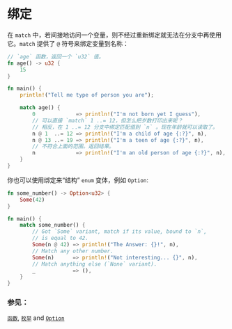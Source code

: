 # 绑定

在 `match` 中，若间接地访问一个变量，则不经过重新绑定就无法在分支中再使用它。`match`
 提供了 `@` 符号来绑定变量到名称：

```rust
// `age` 函数，返回一个 `u32` 值。
fn age() -> u32 {
    15
}

fn main() {
    println!("Tell me type of person you are");

    match age() {
        0             => println!("I'm not born yet I guess"),
        // 可以直接 `match` 1 ..= 12，但怎么把岁数打印出来呢？
        // 相反，在 1 ..= 12 分支中绑定匹配值到 `n` 。现在年龄就可以读取了。
        n @ 1  ..= 12 => println!("I'm a child of age {:?}", n),
        n @ 13 ..= 19 => println!("I'm a teen of age {:?}", n),
        // 不符合上面的范围。返回结果。
        n             => println!("I'm an old person of age {:?}", n),
    }
}
```

你也可以使用绑定来“结构” `enum` 变体，例如 `Option`:

```rust
fn some_number() -> Option<u32> {
    Some(42)
}

fn main() {
    match some_number() {
        // Got `Some` variant, match if its value, bound to `n`,
        // is equal to 42.
        Some(n @ 42) => println!("The Answer: {}!", n),
        // Match any other number.
        Some(n)      => println!("Not interesting... {}", n),
        // Match anything else (`None` variant).
        _            => (),
    }
}
```

### 参见：
[`函数`][functions], [`枚举`][enums] and [`Option`][option]

[functions]: rust-tutorial/docs/fn.md
[enums]: rust-tutorial/docs/custom_types/enum.md
[option]: rust-tutorial/docs/std/option.md
